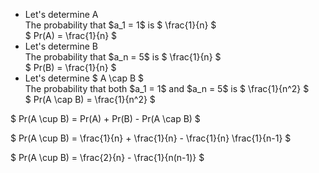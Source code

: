 <ul>
    <li> Let's determine A <br/> 
    The probability that $a_1 = 1$ is $ \frac{1}{n} $ <br/> 
    $ Pr(A) = \frac{1}{n} $
    <li> Let's determine B <br/> 
    The probability that $a_n = 5$ is $ \frac{1}{n} $ <br/> 
    $ Pr(B) = \frac{1}{n} $
    <li> Let's determine $ A \cap B $ <br/> 
    The probability that both $a_1 = 1$ and $a_n = 5$ is $ \frac{1}{n^2} $ <br/> 
    $ Pr(A \cap B) = \frac{1}{n^2} $
</ul>

$ Pr(A \cup B) = Pr(A) + Pr(B) - Pr(A \cap B) $

$ Pr(A \cup B) = \frac{1}{n} + \frac{1}{n} - \frac{1}{n} \frac{1}{n-1} $

$ Pr(A \cup B) = \frac{2}{n} - \frac{1}{n(n-1)} $
